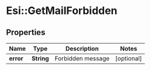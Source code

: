 # Esi::GetMailForbidden

## Properties
Name | Type | Description | Notes
------------ | ------------- | ------------- | -------------
**error** | **String** | Forbidden message | [optional] 



